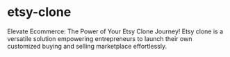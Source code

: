 # etsy-clone
Elevate Ecommerce: The Power of Your Etsy Clone Journey! Etsy clone is a versatile solution empowering entrepreneurs to launch their own customized buying and selling marketplace effortlessly.
